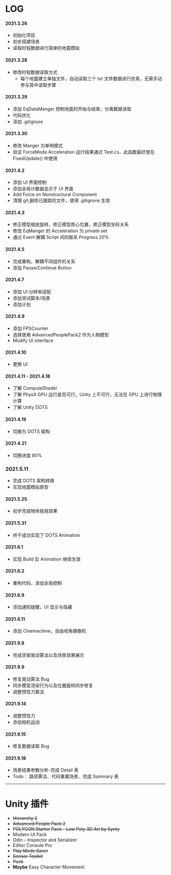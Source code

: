 # LOG

#### 2021.3.26

- 初始化项目
- 初步搭建场景
- 读取时程数据进行简单的地震模拟

#### 2021.3.28

- 修改时程数据读取方式
  - 每个地震建立单独文件，自动读取三个 txt 文件数据进行仿真，无需手动参与其中读取步骤

#### 2021.3.29

- 添加 EqDataManger 控制地震的开始与结束，分离数据读取
- 代码优化
- 添加 .gitignore

#### 2021.3.30

- 修改 Manger 为单例模式
- 验证 ForceMode.Acceleration 运行结果通过 Test.cs，此函数最好放在 FixedUpdate() 中使用

#### 2021.4.2

- 添加 UI 界面控制
- 添加全局计数器显示于 UI 界面
- Add Force on Nonstructural Component
- 清理 git,删除已跟踪的文件，使得 .gitignore 生效

#### 2021.4.3

- 修正模型缩放旋转，修正模型质心位置，修正模型坐标关系
- 修改 EqManger 的 Acceleration 为 private set
- 通过 Event 解耦 Script 间的联系 Progress 20%

#### 2021.4.5

- 完成重构，解耦不同组件的关系
- 添加 Pause/Continue Button

#### 2021.4.7

- 添加 UI 分辨率适配
- 添加测试脚本/场景
- 添加计划

#### 2021.4.9

- 添加 FPSCounter
- 选择使用 AdvancedPeoplePack2 作为人物模型
- Modify UI interface

#### 2021.4.10

- 更换 UI

#### 2021.4.11 - 2021.4.18

- 了解 ComputeShader
- 了解 PhysX GPU 运行是否可行，Unity 上不可行，无法在 GPU 上进行物理计算
- 了解 Unity DOTS

#### 2021.4.19

- 切换为 DOTS 架构

#### 2021.4.21

- 切换进度 80%

### 2021.5.11

- 完成 DOTS 架构转换
- 实现地震模拟原型

#### 2021.5.25

- 初步完成物体摇晃效果

#### 2021.5.31

- 终于成功实现了 DOTS Animation

#### 2021.6.1

- 实现 Build 后 Animation 继续生效

#### 2021.6.2

- 重构代码，添加全局控制

#### 2021.6.9

- 添加通知提醒，UI 显示与隐藏

#### 2021.6.11

- 添加 Cinemachine，自由视角摄像机

#### 2021.9.8

- 完成货架晃动算法以及场景效果展示

#### 2021.9.9

- 修复晃动算法 Bug
- 同步模型渲染行为以及位置旋转同步修复
- 调整惯性力算法

#### 2021.9.14

- 调整惯性力
- 添加相机运动

#### 2021.9.15

- 修复数据读取 Bug

#### 2021.9.18

- 场景结果参数分析-完成 Detail 表
- Todo： 路径算法、代码重置场景、完成 Summary 表

---

# Unity 插件

- ~~Hierarchy 2~~
- ~~Advanced People Pack 2~~
- ~~POLYGON Starter Pack - Low Poly 3D Art by Synty~~
- Modern UI Pack
- Odin - Inspector and Serializer
- Editor Console Pro
- ~~Play Mode Saver~~
- ~~Sensor Toolkit~~
- ~~Peek~~
- **Maybe** Easy Character Movement
